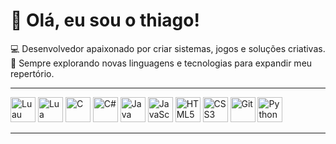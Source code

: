 # 👋 Olá, eu sou o thiago!

💻 Desenvolvedor apaixonado por criar sistemas, jogos e soluções criativas.  
📌 Sempre explorando novas linguagens e tecnologias para expandir meu repertório.  

---


<p align="left">
  <img src="https://simpleicons.org/icons/luau.svg" alt="Luau" width="40" height="40"/>
  <img src="https://simpleicons.org/icons/lua.svg" alt="Lua" width="40" height="40"/>
  <img src="https://simpleicons.org/icons/c.svg" alt="C" width="40" height="40"/>
  <img src="https://simpleicons.org/icons/csharp.svg" alt="C#" width="40" height="40"/>
  <img src="https://simpleicons.org/icons/java.svg" alt="Java" width="40" height="40"/>
  <img src="https://simpleicons.org/icons/javascript.svg" alt="JavaScript" width="40" height="40"/>
  <img src="https://simpleicons.org/icons/html5.svg" alt="HTML5" width="40" height="40"/>
  <img src="https://simpleicons.org/icons/css3.svg" alt="CSS3" width="40" height="40"/>
  <img src="https://simpleicons.org/icons/git.svg" alt="Git" width="40" height="40"/>
  <img src="https://simpleicons.org/icons/python.svg" alt="Python" width="40" height="40"/>
</p>

---
